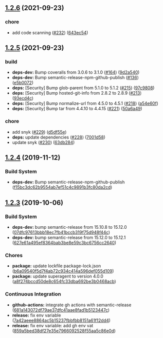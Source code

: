 ## [1.2.6](https://github.com/oleg-koval/koa-verto/compare/v1.2.5...v1.2.6) (2021-09-23)


### chore

* add code scanning ([#232](https://github.com/oleg-koval/koa-verto/issues/232)) ([643ec54](https://github.com/oleg-koval/koa-verto/commit/643ec54cfe87cf0afe7b22c7940a00e064a5150e))

## [1.2.5](https://github.com/oleg-koval/koa-verto/compare/v1.2.4...v1.2.5) (2021-09-23)


### build

* **deps-dev:** Bump coveralls from 3.0.6 to 3.1.0 ([#164](https://github.com/oleg-koval/koa-verto/issues/164)) ([9d2a540](https://github.com/oleg-koval/koa-verto/commit/9d2a54028511962fae71cc43f93966486b9d5c39))
* **deps-dev:** Bump semantic-release-npm-github-publish ([#136](https://github.com/oleg-koval/koa-verto/issues/136)) ([e5b0072](https://github.com/oleg-koval/koa-verto/commit/e5b0072c0ee31762a619abb13babb8bca98466e2))
* **deps:** [Security] Bump glob-parent from 5.1.0 to 5.1.2 ([#215](https://github.com/oleg-koval/koa-verto/issues/215)) ([97c9808](https://github.com/oleg-koval/koa-verto/commit/97c9808cf5d0d9e6af48352846880bc4391b95f3))
* **deps:** [Security] Bump hosted-git-info from 2.8.2 to 2.8.9 ([#213](https://github.com/oleg-koval/koa-verto/issues/213)) ([93ecd4c](https://github.com/oleg-koval/koa-verto/commit/93ecd4c573c25e589f6cd284c5bf1e6e9e1928d6))
* **deps:** [Security] Bump normalize-url from 4.5.0 to 4.5.1 ([#218](https://github.com/oleg-koval/koa-verto/issues/218)) ([a54e60f](https://github.com/oleg-koval/koa-verto/commit/a54e60f6424536eb3555a172f0ff5e7f717a0c9a))
* **deps:** [Security] Bump tar from 4.4.10 to 4.4.15 ([#221](https://github.com/oleg-koval/koa-verto/issues/221)) ([50a6a49](https://github.com/oleg-koval/koa-verto/commit/50a6a49c5039b675d9b2c884fb660051e1fc0fd1))


### chore

* add snyk ([#229](https://github.com/oleg-koval/koa-verto/issues/229)) ([d5df55e](https://github.com/oleg-koval/koa-verto/commit/d5df55e172c914c892875276b26c41bfde789594))
* **deps:** update dependencies ([#228](https://github.com/oleg-koval/koa-verto/issues/228)) ([7001d58](https://github.com/oleg-koval/koa-verto/commit/7001d58e799cfa550cd6c788e74663effeb531e8))
* update snyk ([#230](https://github.com/oleg-koval/koa-verto/issues/230)) ([63db284](https://github.com/oleg-koval/koa-verto/commit/63db284d6a89c401232f1b6f79b4ede814988b4d))

## [1.2.4](https://github.com/oleg-koval/koa-verto/compare/v1.2.3...v1.2.4) (2019-11-12)


### Build System

* **deps-dev:** Bump semantic-release-npm-github-publish ([f15bc3dc62b9554ab7ef51c4c9891b3fc80da2cd](https://github.com/oleg-koval/koa-verto/commit/f15bc3dc62b9554ab7ef51c4c9891b3fc80da2cd))

## [1.2.3](https://github.com/oleg-koval/koa-verto/compare/v1.2.2...v1.2.3) (2019-10-06)


### Build System

* **deps-dev:** bump semantic-release from 15.10.8 to 15.12.0 ([07dfc97613bbb18ec7fb41bccb319f75d948f44c](https://github.com/oleg-koval/koa-verto/commit/07dfc97613bbb18ec7fb41bccb319f75d948f44c))
* **deps-dev:** bump semantic-release from 15.12.0 to 15.12.1 ([627e61a495ef8364bab3be8e59c3bc6756cc2640](https://github.com/oleg-koval/koa-verto/commit/627e61a495ef8364bab3be8e59c3bc6756cc2640))


### Chores

* **package:** update lockfile package-lock.json ([b6a09540f5d7f4ab72c934c414a596def055d109](https://github.com/oleg-koval/koa-verto/commit/b6a09540f5d7f4ab72c934c414a596def055d109))
* **package:** update superagent to version 4.0.0 ([a8f274bccd50de8c654fc33dba692be3b0468acb](https://github.com/oleg-koval/koa-verto/commit/a8f274bccd50de8c654fc33dba692be3b0468acb))


### Continuous Integration

* **github-actions:** integrate gh actions with semantic-release ([681a143072df79ae37dfc41aae8fad1b5123447c](https://github.com/oleg-koval/koa-verto/commit/681a143072df79ae37dfc41aae8fad1b5123447c))
* **release:** fix env variable ([7a42aeee8864ac5b15237fbbfbb8151a61f12dd4](https://github.com/oleg-koval/koa-verto/commit/7a42aeee8864ac5b15237fbbfbb8151a61f12dd4))
* **release:** fix env variable: add gh env vat ([859a5bed38df27e35e7966092528f55aa5c86e0d](https://github.com/oleg-koval/koa-verto/commit/859a5bed38df27e35e7966092528f55aa5c86e0d))
